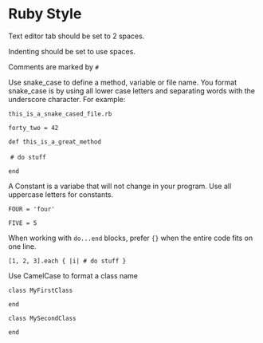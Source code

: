 # Ruby Style

Text editor tab should be set to 2 spaces.

Indenting should be set to use spaces.



Comments are marked by `#` 



Use snake_case to define a method, variable or file name. You format snake_case is by using all lower case letters and separating words with the underscore character. For example:

`this_is_a_snake_cased_file.rb`

`forty_two = 42`

`def this_is_a_great_method`

​	`# do stuff`

`end`



A Constant is a variabe that will not change in your program. Use all uppercase letters for constants.

`FOUR = 'four'`

`FIVE = 5` 



When working with `do...end` blocks, prefer `{}` when the entire code fits on one line.

`[1, 2, 3].each { |i| # do stuff }`



Use CamelCase to format a class name

`class MyFirstClass`

`end`

`class MySecondClass`

`end`

